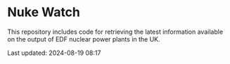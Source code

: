 # Nuke Watch

This repository includes code for retrieving the latest information available on the output of EDF nuclear power plants in the UK.

Last updated: 2024-08-19 08:17